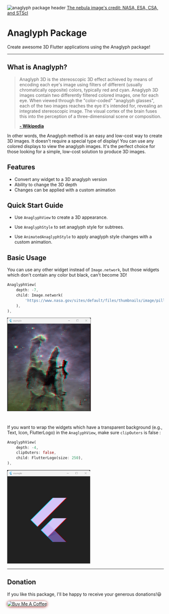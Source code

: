 ![anaglyph package header](https://user-images.githubusercontent.com/61120718/212234454-8b3105ba-66bc-4bc3-a539-1907417a1cf4.png)
[The nebula image's credit: NASA, ESA, CSA, and STScI](https://www.nasa.gov/image-feature/goddard/2022/nasa-s-webb-reveals-cosmic-cliffs-glittering-landscape-of-star-birth)      

# Anaglyph Package

Create awesome 3D Flutter applications using the Anaglyph package!

-------

## What is Anaglyph?

> Anaglyph 3D is the stereoscopic 3D effect achieved by means of encoding each eye's image using filters of different (usually chromatically opposite) colors, typically red and cyan. Anaglyph 3D images contain two differently filtered colored images, one for each eye. When viewed through the "color-coded" "anaglyph glasses", each of the two images reaches the eye it's intended for, revealing an integrated stereoscopic image. The visual cortex of the brain fuses this into the perception of a three-dimensional scene or composition.
> 
> [**\- Wikipedia**](https://en.wikipedia.org/wiki/Anaglyph_3D)

In other words, the Anaglyph method is an easy and low-cost way to create 3D images. It doesn't require a special type of display! You can use any colored displays to view the anaglyph images. It's the perfect choice for those looking for a simple, low-cost solution to produce 3D images.   

## Features

- Convert any widget to a 3D anaglyph version
- Ability to change the 3D depth
- Changes can be applied with a custom animation

## Quick Start Guide

- Use `AnaglyphView` to create a 3D appearance.      
   
- Use `AnaglyphStyle` to set anaglyph style for subtrees.     
    
- Use `AnimatedAnaglyphStyle` to apply anaglyph style changes with a custom animation.      

## Basic Usage

You can use any other widget instead of `Image.network`, but those widgets which don't contain any color but black, can't become 3D!

```dart
AnaglyphView(
    depth: -7,
    child: Image.network(
        'https://www.nasa.gov/sites/default/files/thumbnails/image/pillars_of_creation.jpg',
    ),
),
```

<img src="https://raw.githubusercontent.com/amir-msh/anaglyph/main/screenshots/nebula-readme-example-min.png" alt="Flutter logo output" height="300" width="auto">

#

If you want to wrap the widgets which have a transparent background (e.g., Text, Icon, FlutterLogo) in the `AnaglyphView`, make sure `clipOuters` is false :

```dart
AnaglyphView(
    depth: -4,
    clipOuters: false,
    child: FlutterLogo(size: 250),
),
```

<img src="https://raw.githubusercontent.com/amir-msh/anaglyph/main/screenshots/flutter-logo-readme-example-min.png" alt="Flutter logo output" height="300" width="auto">
     
------

## Donation

If you like this package, I'll be happy to receive your generous donations!😃     

<a href="https://www.buymeacoffee.com/amirmsh" target="_blank"><img src="https://cdn.buymeacoffee.com/buttons/default-orange.png" alt="Buy Me A Coffee" style="box-shadow: 0px 1px 9px brown; border-radius:10px;" height="auto" width="200"></a>